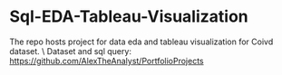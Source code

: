 # Sql-EDA-Tableau-Visualization
The repo hosts project for data eda and tableau visualization for Coivd dataset. \\
Dataset and sql query: https://github.com/AlexTheAnalyst/PortfolioProjects
